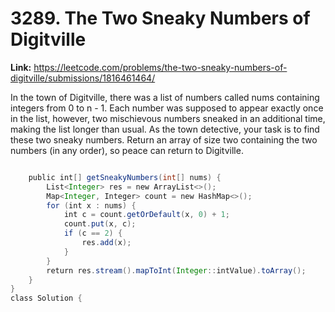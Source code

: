 # 3289. The Two Sneaky Numbers of Digitville

**Link:** https://leetcode.com/problems/the-two-sneaky-numbers-of-digitville/submissions/1816461464/

In the town of Digitville, there was a list of numbers called nums containing integers from 0 to n - 1. Each number was supposed to appear exactly once in the list, however, two mischievous numbers sneaked in an additional time, making the list longer than usual. As the town detective, your task is to find these two sneaky numbers. Return an array of size two containing the two numbers (in any order), so peace can return to Digitville.

```java

    public int[] getSneakyNumbers(int[] nums) {
        List<Integer> res = new ArrayList<>();
        Map<Integer, Integer> count = new HashMap<>();
        for (int x : nums) {
            int c = count.getOrDefault(x, 0) + 1;
            count.put(x, c);
            if (c == 2) {
                res.add(x);
            }
        }
        return res.stream().mapToInt(Integer::intValue).toArray();
    }
}
class Solution {
```
